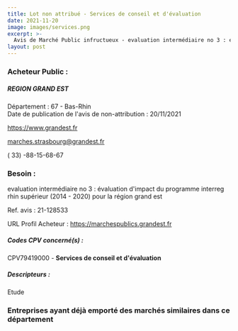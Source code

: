 ```yaml
---
title: Lot non attribué - Services de conseil et d'évaluation
date: 2021-11-20
image: images/services.png
excerpt: >-
  Avis de Marché Public infructueux - evaluation intermédiaire no 3 : évaluation d'impact du programme interreg rhin supérieur (2014 - 2020) pour la région grand est
layout: post
---
```


### Acheteur Public :
##### REGION GRAND EST
Département : 67 - Bas-Rhin<br/>
Date de publication de l'avis de non-attribution : 20/11/2021


https://www.grandest.fr

marches.strasbourg@grandest.fr

( 33) -88-15-68-67
### Besoin :

evaluation intermédiaire no 3 : évaluation d'impact du programme interreg rhin supérieur (2014 - 2020) pour la région grand est

Ref. avis : 21-128533

URL Profil Acheteur : https://marchespublics.grandest.fr

##### Codes CPV concerné(s) :
CPV79419000 - **Services de conseil et d'évaluation** <br/>

##### Descripteurs :
Etude <br/>

### Entreprises ayant déjà emporté des marchés similaires dans ce département
